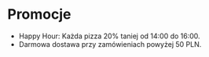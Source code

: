 # Promocje

- Happy Hour: Każda pizza 20% taniej od 14:00 do 16:00.
- Darmowa dostawa przy zamówieniach powyżej 50 PLN.

